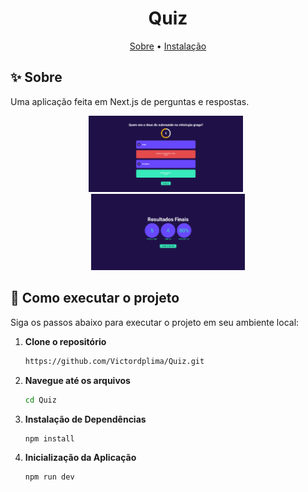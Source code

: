 <h1 align="center">Quiz</h1>

<p align="center">
    <a href="#sobre">Sobre</a> •
    <a href="#instalacao">Instalação</a>
</p>

<h2 id="sobre">✨ Sobre</h2>

Uma aplicação feita em Next.js de perguntas e respostas.

<p align="center">
    <img width="49%" src="./public/Screenshot_1.png" alt="apis"/>
&nbsp;
    <img width="49%" src="./public/Screenshot_2.png" alt="data-models"/>
</p>


<h2 id="instalacao">🚀 Como executar o projeto</h2>
Siga os passos abaixo para executar o projeto em seu ambiente local:
   
1. **Clone o repositório**
   ```bash
   https://github.com/Victordplima/Quiz.git
   ```
   
2. **Navegue até os arquivos**
   ```bash
   cd Quiz
   ```

3. **Instalação de Dependências**
   ```bash
   npm install
   ```

4. **Inicialização da Aplicação**
   ```bash
   npm run dev
   ```
